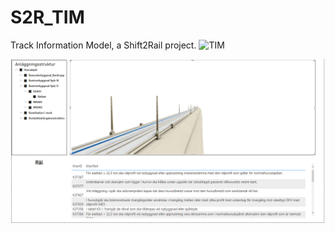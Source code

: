 # S2R_TIM
Track Information Model, a Shift2Rail project.
<img src="https://www.cooperationtool.eu/projects/images/projects/rmmwt4lcynx.jpg"
     alt="TIM"
     style="width: 200px" />

<img src="Virtual Environment/TIM_VE_1.png"
     alt="TIM"
     style="width: 800px" />
